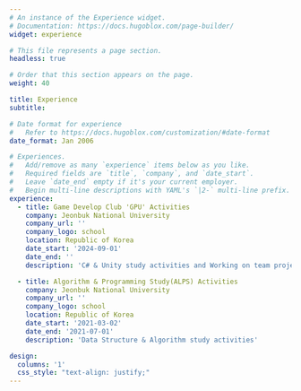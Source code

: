 ```yaml
---
# An instance of the Experience widget.
# Documentation: https://docs.hugoblox.com/page-builder/
widget: experience

# This file represents a page section.
headless: true

# Order that this section appears on the page.
weight: 40

title: Experience
subtitle:

# Date format for experience
#   Refer to https://docs.hugoblox.com/customization/#date-format
date_format: Jan 2006

# Experiences.
#   Add/remove as many `experience` items below as you like.
#   Required fields are `title`, `company`, and `date_start`.
#   Leave `date_end` empty if it's your current employer.
#   Begin multi-line descriptions with YAML's `|2-` multi-line prefix.
experience:
  - title: Game Develop Club 'GPU' Activities
    company: Jeonbuk National University
    company_url: ''
    company_logo: school
    location: Republic of Korea
    date_start: '2024-09-01'
    date_end: ''
    description: 'C# & Unity study activities and Working on team projects'

  - title: Algorithm & Programming Study(ALPS) Activities
    company: Jeonbuk National University
    company_url: ''
    company_logo: school
    location: Republic of Korea
    date_start: '2021-03-02'
    date_end: '2021-07-01'
    description: 'Data Structure & Algorithm study activities'

design:
  columns: '1'
  css_style: "text-align: justify;"
---
```

